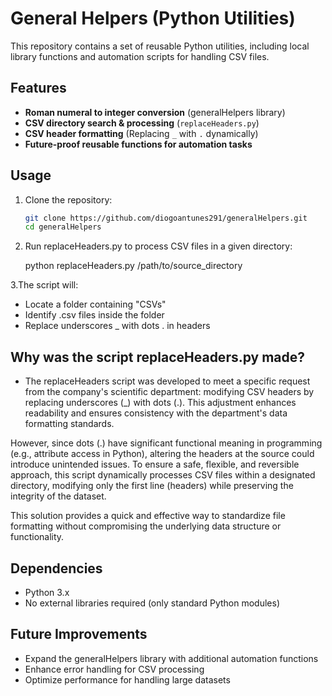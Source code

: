 # General Helpers (Python Utilities)

This repository contains a set of reusable Python utilities, including local library functions and automation scripts for handling CSV files.

## Features
- **Roman numeral to integer conversion** (generalHelpers library)
- **CSV directory search & processing** (`replaceHeaders.py`)
- **CSV header formatting** (Replacing `_` with `.` dynamically)
- **Future-proof reusable functions for automation tasks**

## Usage
1. Clone the repository:  
   ```bash
   git clone https://github.com/diogoantunes291/generalHelpers.git
   cd generalHelpers

2. Run replaceHeaders.py to process CSV files in a given directory:
   
   python replaceHeaders.py /path/to/source_directory

3.The script will:

   - Locate a folder containing "CSVs"
   - Identify .csv files inside the folder
   - Replace underscores _ with dots . in headers

## Why was the script replaceHeaders.py made?

 - The replaceHeaders script was developed to meet a specific request from the company's scientific department: modifying CSV headers by replacing underscores (_) with dots (.). This adjustment enhances readability and ensures consistency with the department's data formatting standards.

However, since dots (.) have significant functional meaning in programming (e.g., attribute access in Python), altering the headers at the source could introduce unintended issues. To ensure a safe, flexible, and reversible approach, this script dynamically processes CSV files within a designated directory, modifying only the first line (headers) while preserving the integrity of the dataset.

This solution provides a quick and effective way to standardize file formatting without compromising the underlying data structure or functionality.


## Dependencies

   - Python 3.x
   - No external libraries required (only standard Python modules)


## Future Improvements

   - Expand the generalHelpers library with additional automation functions
   - Enhance error handling for CSV processing
   - Optimize performance for handling large datasets
